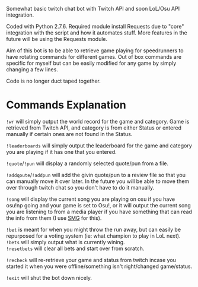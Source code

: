 Somewhat basic twitch chat bot with Twitch API and soon LoL/Osu API integration.

Coded with Python 2.7.6.  Required module install Requests due to "core" integration with the script and how it automates stuff.  More features in the future will be using the Requests module.

Aim of this bot is to be able to retrieve game playing for speedrunners to have rotating commands for different games.  Out of box commands are specific for myself but can be easily modified for any game by simply changing a few lines.

Code is no longer duct taped together.

Commands Explanation
====================
`!wr` will simply output the world record for the game and category.  Game is retrieved from Twitch API, and category is from either Status or entered manually if certain ones are not found in the Status.

`!leaderboards` will simply output the leaderboard for the game and category you are playing if it has one that you entered.

`!quote`/`!pun` will display a randomly selected quote/pun from a file.

`!addqoute`/`!addpun` will add the givin quote/pun to a review file so that you can manually move it over later.  In the future you will be able to move them over through twitch chat so you don't have to do it manually.

`!song` will display the current song you are playing on osu if you have osu!np going and your game is set to Osu!, or it will output the current song you are listening to from a media player if you have something that can read the info from them (I use [SMG](http://obsproject.com/forum/threads/smg-now-playing.12744/) for this).

`!bet` is meant for when you might throw the run away, but can easily be repurposed for a voting system (ie: what champion to play in LoL next).  
`!bets` will simply output what is currently wining.  
`!resetbets` will clear all bets and start over from scratch.

`!recheck` will re-retrieve your game and status from twitch incase you started it when you were offline/something isn't right/changed game/status.

`!exit` will shut the bot down nicely.